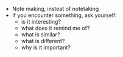 - Note making, insteat of notetaking
- If you encounter something, ask yourself:
	- is it interesting?
	- what does it remind me of?
	- what is similar?
	- what is different?
	- why is it important?